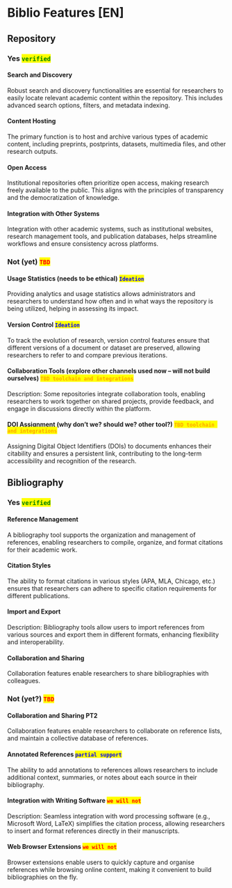 # Biblio Features \[EN]

## Repository

### Yes <mark style="color:green;">`verified`</mark>

#### Search and Discovery

Robust search and discovery functionalities are essential for researchers to easily locate relevant academic content within the repository. This includes advanced search options, filters, and metadata indexing.

#### Content Hosting

The primary function is to host and archive various types of academic content, including preprints, postprints, datasets, multimedia files, and other research outputs.

#### Open Access

Institutional repositories often prioritize open access, making research freely available to the public. This aligns with the principles of transparency and the democratization of knowledge.

#### Integration with Other Systems

Integration with other academic systems, such as institutional websites, research management tools, and publication databases, helps streamline workflows and ensure consistency across platforms.

### Not (yet) <mark style="color:red;">`TBD`</mark>

#### Usage Statistics (needs to be ethical) <mark style="color:blue;">`Ideation`</mark>

Providing analytics and usage statistics allows administrators and researchers to understand how often and in what ways the repository is being utilized, helping in assessing its impact.

#### Version Control <mark style="color:blue;">`Ideation`</mark>

To track the evolution of research, version control features ensure that different versions of a document or dataset are preserved, allowing researchers to refer to and compare previous iterations.

#### Collaboration Tools (explore other channels used now – will not build ourselves) <mark style="color:orange;">`TBD toolchain and integrations`</mark>

Description: Some repositories integrate collaboration tools, enabling researchers to work together on shared projects, provide feedback, and engage in discussions directly within the platform.

#### DOI Assignment (why don’t we? should we? other tool?) <mark style="color:orange;">`TBD toolchain and integrations`</mark>

Assigning Digital Object Identifiers (DOIs) to documents enhances their citability and ensures a persistent link, contributing to the long-term accessibility and recognition of the research.

## Bibliography

### Yes <mark style="color:green;">`verified`</mark>

#### Reference Management

A bibliography tool supports the organization and management of references, enabling researchers to compile, organize, and format citations for their academic work.

#### Citation Styles

The ability to format citations in various styles (APA, MLA, Chicago, etc.) ensures that researchers can adhere to specific citation requirements for different publications.

#### Import and Export

Description: Bibliography tools allow users to import references from various sources and export them in different formats, enhancing flexibility and interoperability.

#### Collaboration and Sharing

Collaboration features enable researchers to share bibliographies with colleagues.

### Not (yet?) <mark style="color:red;">`TBD`</mark>

#### Collaboration and Sharing PT2

Collaboration features enable researchers to collaborate on reference lists, and maintain a collective database of references.

#### Annotated References <mark style="color:blue;">`partial support`</mark>

The ability to add annotations to references allows researchers to include additional context, summaries, or notes about each source in their bibliography.

#### Integration with Writing Software <mark style="color:red;">`we will not`</mark>

Description: Seamless integration with word processing software (e.g., Microsoft Word, LaTeX) simplifies the citation process, allowing researchers to insert and format references directly in their manuscripts.

#### Web Browser Extensions <mark style="color:red;">`we will not`</mark>

Browser extensions enable users to quickly capture and organise references while browsing online content, making it convenient to build bibliographies on the fly.

